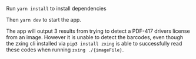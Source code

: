 Run `yarn install` to install dependencies

Then `yarn dev` to start the app.

The app will output 3 results from trying to detect a PDF-417 drivers license from an image. However it is unable to detect the barcodes, even though the zxing cli installed via `pip3 install zxing` is able to successfully read these codes when running `zxing ./{imageFile}`. 